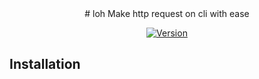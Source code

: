 <center>
# loh
Make http request on cli with ease

[![Version](https://badge.fury.io/js/loh.svg)](https://npmjs.org/package/loh)
</center>

## Installation
